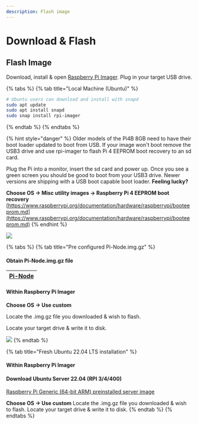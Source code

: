 ```yaml
---
description: Flash image
---
```


# Download & Flash

## Flash Image

Download, install & open [Raspberry Pi Imager](https://github.com/raspberrypi/rpi-imager/releases/latest). Plug in your target USB drive.

{% tabs %}
{% tab title="Local Machine (Ubuntu)" %}
```bash
# Ubuntu users can download and install with snapd
sudo apt update
sudo apt install snapd
sudo snap install rpi-imager
```
{% endtab %}
{% endtabs %}

{% hint style="danger" %}
Older models of the Pi4B 8GB need to have their boot loader updated to boot from USB. If your image won't boot remove the USB3 drive and use rpi-imager to flash Pi 4 EEPROM boot recovery to an sd card.

Plug the Pi into a monitor, insert the sd card and power up. Once you see a green screen you should be good to boot from your USB3 drive. Newer versions are shipping with a USB boot capable boot loader. **Feeling lucky?**

**Choose OS -> Misc utility images -> Raspberry Pi 4 EEPROM boot recovery** [https://www.raspberrypi.org/documentation/hardware/raspberrypi/booteeprom.md](https://www.raspberrypi.org/documentation/hardware/raspberrypi/booteeprom.md)
{% endhint %}

![](<../../../../.gitbook/assets/otgpoltut (1) (1) (3) (3).png>)

{% tabs %}
{% tab title="Pre configured Pi-Node.img.gz" %}
#### Obtain Pi-Node.img.gz file

| [Pi-Node](https://mainnet.adamantium.online/Pi-Node.img.gz) |
| ----------------------------------------------------------- |

#### Within Raspberry Pi Imager

**Choose OS -> Use custom**

Locate the .img.gz file you downloaded & wish to flash.

Locate your target drive & write it to disk.

![](../../../.gitbook/assets/custom\_os.png)
{% endtab %}

{% tab title="Fresh Ubuntu 22.04 LTS installation" %}
#### Within Raspberry Pi Imager

#### Download Ubuntu Server 22.04 (RPI 3/4/400)

[Raspberry Pi Generic (64-bit ARM) preinstalled server image](https://cdimage.ubuntu.com/ubuntu-server/daily-preinstalled/current/jammy-preinstalled-server-arm64+raspi.img.xz)

****Choose OS -> Use custom****
Locate the .img.gz file you downloaded & wish to flash.
Locate your target drive & write it to disk.
{% endtab %}
{% endtabs %}
